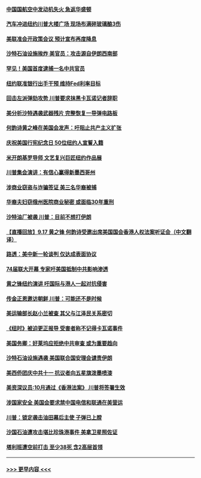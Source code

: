 #### [中国国航空中发动机失火 急返华盛顿](../pages/prog203/a102667228.md?t=09180911) 
#### [汽车冲进纽约川普大楼广场 现场布满碎玻璃酿3伤](../pages/prog203/a102667204.md?t=09180911) 
#### [美联准会开政策会议 预计宣布再度降息](../pages/prog203/a102667193.md?t=09180911) 
#### [沙特石油设施挨炸 美官员：攻击源自伊朗西南部](../pages/prog203/a102667116.md?t=09180911) 
#### [罕见！美国首度逮捕一名中共官员](../pages/prog203/a102667096.md?t=09180911) 
#### [纽约联准银行出手干预 维持Fed利率目标](../pages/prog203/a102667091.md?t=09180911) 
#### [回击左派弹劾攻势 川普要求抹黑卡瓦诺记者辞职](../pages/prog203/a102667029.md?t=09180911) 
#### [美分析沙特遇袭武器残片 完整恢复一导弹电路板](../pages/prog203/a102666995.md?t=09180911) 
#### [何韵诗黄之峰在美国会发声：吁阻止共产主义扩张](../pages/prog203/a102666912.md?t=09180911) 
#### [庆祝美国行宪纪念日 50位纽约人宣誓入籍](../pages/prog203/a102666962.md?t=09180911) 
#### [米开朗基罗导师 文艺复兴巨匠纽约作品展](../pages/prog203/a102666905.md?t=09180911) 
#### [川普集会演讲：有信心赢得新墨西哥州](../pages/prog203/a102666752.md?t=09180911) 
#### [涉商业窃盗与诈骗签证 美三名华裔被捕](../pages/prog203/a102666745.md?t=09180911) 
#### [华裔夫妇窃俄州医院商业秘密 或面临30年重刑](../pages/prog203/a102666720.md?t=09180911) 
#### [沙特油厂被袭 川普：目前不想打伊朗](../pages/prog203/a102666671.md?t=09180911) 
#### [【直播回放】9.17 黄之锋 何韵诗受邀出席美国国会香港人权法案听证会（中文翻译）](../pages/prog203/a102666245.md?t=09180911) 
#### [路透：美中新一轮谈判 仅达成表面协议](../pages/prog203/a102666535.md?t=09180911) 
#### [74届联大开幕 专家吁美国抵制中共影响渗透](../pages/prog203/a102666501.md?t=09180911) 
#### [黄之锋纽约演讲 吁国际与港人一起对抗侵害](../pages/prog203/a102666408.md?t=09180911) 
#### [传金正恩邀访朝鲜 川普：可能还不是时候](../pages/prog203/a102666381.md?t=09180911) 
#### [美运输部长赵小兰被查 其父与江泽民关系密切](../pages/prog203/a102666340.md?t=09180911) 
#### [《纽时》被迫更正报导 受害者称不记得卡瓦诺事件](../pages/prog203/a102666206.md?t=09180911) 
#### [美国务卿：好莱坞应拒绝中共审查 或为重要趋向](../pages/prog203/a102666194.md?t=09180911) 
#### [沙特石油设施遇袭 美国联合国安理会谴责伊朗](../pages/prog203/a102666177.md?t=09180911) 
#### [美西侨团庆中共十一 抗议者向五星旗泼墨喷漆](../pages/prog203/a102666068.md?t=09180911) 
#### [美资深议员:10月通过《香港法案》 川普将签署生效](../pages/prog203/a102666058.md?t=09180911) 
#### [涉国家安全 美国会要求禁中国电信和联通在美营运](../pages/prog203/a102666015.md?t=09180911) 
#### [川普：锁定袭击油田幕后主使 子弹已上膛](../pages/prog203/a102665733.md?t=09180911) 
#### [沙国石油遭攻击堪比珍珠港事件 美拿卫星照佐证](../pages/prog203/a102665599.md?t=09180911) 
#### [塔利班遭空前打击 至少38死 含2高层首领](../pages/prog203/a102665577.md?t=09180911) 

----
#### [ >>> 更早内容 <<< ](../indexes/prog203-earlier.md)
